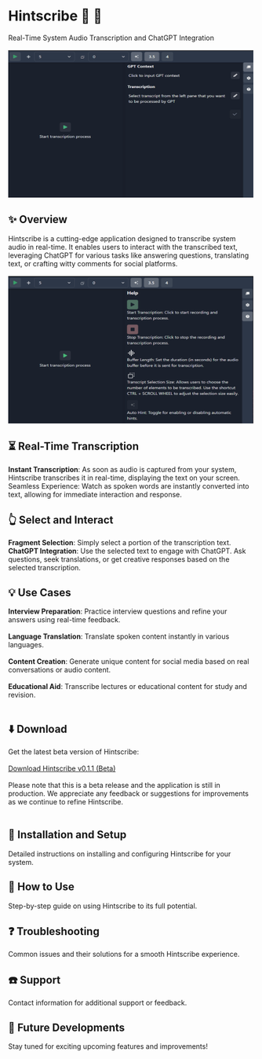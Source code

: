 # Hintscribe :microphone: :speech_balloon:
Real-Time System Audio Transcription and ChatGPT Integration<br><br> 
  <img src="images/hintscribe-interview1.gif" width="500" height="300">
<br>
## :sparkles: Overview
Hintscribe is a cutting-edge application designed to transcribe system audio in real-time. It enables users to interact with the transcribed text, leveraging ChatGPT for various tasks like answering questions, translating text, or crafting witty comments for social platforms.<br><br>
  <img src="images/home.png" width="500" height="300">
<br>
## :hourglass_flowing_sand: Real-Time Transcription
**Instant Transcription**: As soon as audio is captured from your system, Hintscribe transcribes it in real-time, displaying the text on your screen.
Seamless Experience: Watch as spoken words are instantly converted into text, allowing for immediate interaction and response.<br>
## :point_up_2: Select and Interact
**Fragment Selection**: Simply select a portion of the transcription text.<br>
**ChatGPT Integration**: Use the selected text to engage with ChatGPT. Ask questions, seek translations, or get creative responses based on the selected transcription.<br>
## :bulb: Use Cases
**Interview Preparation**: Practice interview questions and refine your answers using real-time feedback.<br><br>
**Language Translation**: Translate spoken content instantly in various languages.<br><br>
**Content Creation**: Generate unique content for social media based on real conversations or audio content.<br><br>
**Educational Aid**: Transcribe lectures or educational content for study and revision.<br><br>
## :arrow_down: Download
Get the latest beta version of Hintscribe:<br><br>
[Download Hintscribe v0.1.1 (Beta)](http://github.com/SlowPx/hintscribe/releases/tag/0.1.1)
<br><br>
Please note that this is a beta release and the application is still in production. We appreciate any feedback or suggestions for improvements as we continue to refine Hintscribe.<br><br>
## :wrench: Installation and Setup
Detailed instructions on installing and configuring Hintscribe for your system.

## :book: How to Use
Step-by-step guide on using Hintscribe to its full potential.

## :question: Troubleshooting
Common issues and their solutions for a smooth Hintscribe experience.

## :phone: Support
Contact information for additional support or feedback.

## :star2: Future Developments
Stay tuned for exciting upcoming features and improvements!
